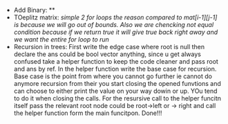 - Add Binary: **
- TOeplitz matrix: *simple 2 for loops the reason compared to mat[i-1][j-1] is because we will go out of bounds. Also we are chencking not equal condition because if we return true it will give true back right away and we want the entire for loop to run*
- Recursion in trees: First write the edge case where root is null then declare the ans could be bool vector anything, since u get always confused take a helper function to keep the code cleaner and pass root and ans by ref. In the helper function write the base case for recursion. Base case is the point from where you cannot go further ie cannot do anymore recursion from their you start closing the opened funvtions and can choose to either print the value on your way dowin or up. YOu tend to do it when closing the calls. For the resursive call to the helper funcitn itself pass the relevant root node could be root->left or -> right and call the helper function form the main funcitpon. Done!!!
